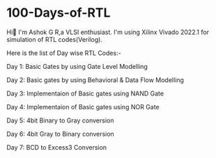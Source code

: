 # 100-Days-of-RTL
Hi👋 I'm Ashok G R,a VLSI enthusiast. I'm using Xilinx Vivado 2022.1 for simulation of RTL codes(Verilog).

Here is the list of Day wise RTL Codes:-

Day 1: Basic Gates by using Gate Level Modelling

Day 2: Basic gates by using Behavioral & Data Flow Modelling

Day 3: Implementaion of Basic gates using NAND Gate

Day 4: Implementaion of Basic gates using NOR Gate

Day 5: 4bit Binary to Gray conversion

Day 6: 4bit Gray to Binary conversion

Day 7: BCD to Excess3 Conversion
